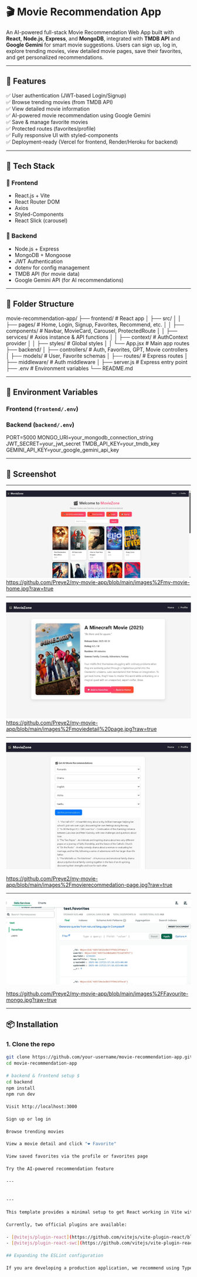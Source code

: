 # 🎬 Movie Recommendation App

An AI-powered full-stack Movie Recommendation Web App built with **React**, **Node.js**, **Express**, and **MongoDB**, integrated with **TMDB API** and **Google Gemini** for smart movie suggestions. Users can sign up, log in, explore trending movies, view detailed movie pages, save their favorites, and get personalized recommendations.

---

## 🚀 Features

✅ User authentication (JWT-based Login/Signup)  
✅ Browse trending movies (from TMDB API)  
✅ View detailed movie information  
✅ AI-powered movie recommendation using Google Gemini  
✅ Save & manage favorite movies  
✅ Protected routes (favorites/profile)  
✅ Fully responsive UI with styled-components  
✅ Deployment-ready (Vercel for frontend, Render/Heroku for backend)

---

## 🧠 Tech Stack

### 🔹 Frontend
- React.js + Vite
- React Router DOM
- Axios
- Styled-Components
- React Slick (carousel)

### 🔹 Backend
- Node.js + Express
- MongoDB + Mongoose
- JWT Authentication
- dotenv for config management
- TMDB API (for movie data)
- Google Gemini API (for AI recommendations)

---

## 🧾 Folder Structure

movie-recommendation-app/
├── frontend/ # React app
│ ├── src/
│ │ ├── pages/ # Home, Login, Signup, Favorites, Recommend, etc.
│ │ ├── components/ # Navbar, MovieCard, Carousel, ProtectedRoute
│ │ ├── services/ # Axios instance & API functions
│ │ ├── context/ # AuthContext provider
│ │ ├── styles/ # Global styles
│ │ └── App.jsx # Main app routes
├── backend/
│ ├── controllers/ # Auth, Favorites, GPT, Movie controllers
│ ├── models/ # User, Favorite schemas
│ ├── routes/ # Express routes
│ ├── middleware/ # Auth middleware
│ ├── server.js # Express entry point
├── .env # Environment variables
└── README.md


---

## 🔐 Environment Variables

### Frontend (`frontend/.env`)



### Backend (`backend/.env`)

PORT=5000
MONGO_URI=your_mongodb_connection_string
JWT_SECRET=your_jwt_secret
TMDB_API_KEY=your_tmdb_key
GEMINI_API_KEY=your_google_gemini_api_key

---

## 📸 Screenshot

---

![home](https://github.com/Preye2/my-movie-app/blob/main/images%2Fmy-movie-home.jpg)
https://github.com/Preye2/my-movie-app/blob/main/images%2Fmy-movie-home.jpg?raw=true

---

![Movie Details](https://github.com/Preye2/my-movie-app/blob/main/images%2Fmoviedetail%20page.jpg)
https://github.com/Preye2/my-movie-app/blob/main/images%2Fmoviedetail%20page.jpg?raw=true

---

![AI Recommendations](https://github.com/Preye2/my-movie-app/blob/main/images%2Fmovierecommedation-page.jpg)

https://github.com/Preye2/my-movie-app/blob/main/images%2Fmovierecommedation-page.jpg?raw=true

---

![Favourite on MongoDB](https://github.com/Preye2/my-movie-app/blob/main/images%2FFavourite-mongo.jpg)

https://github.com/Preye2/my-movie-app/blob/main/images%2FFavourite-mongo.jpg?raw=true

---

## 📦 Installation

### 1. Clone the repo

```bash
git clone https://github.com/your-username/movie-recommendation-app.git
cd movie-recommendation-app

# backend & frontend setup $
cd backend
npm install
npm run dev

Visit http://localhost:3000

Sign up or log in

Browse trending movies

View a movie detail and click "❤️ Favorite"

View saved favorites via the profile or favorites page

Try the AI-powered recommendation feature

---


---

This template provides a minimal setup to get React working in Vite with HMR and some ESLint rules.

Currently, two official plugins are available:

- [@vitejs/plugin-react](https://github.com/vitejs/vite-plugin-react/blob/main/packages/plugin-react) uses [Babel](https://babeljs.io/) for Fast Refresh
- [@vitejs/plugin-react-swc](https://github.com/vitejs/vite-plugin-react/blob/main/packages/plugin-react-swc) uses [SWC](https://swc.rs/) for Fast Refresh

## Expanding the ESLint configuration

If you are developing a production application, we recommend using TypeScript with type-aware lint rules enabled. Check out the [TS template](https://github.com/vitejs/vite/tree/main/packages/create-vite/template-react-ts) for information on how to integrate TypeScript and [`typescript-eslint`](https://typescript-eslint.io) in your project.
